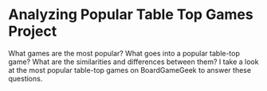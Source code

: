 # Analyzing Popular Table Top Games Project
What games are the most popular? What goes into a popular table-top game? What are the similarities and differences between them?
I take a look at the most popular table-top games on BoardGameGeek to answer these questions.
